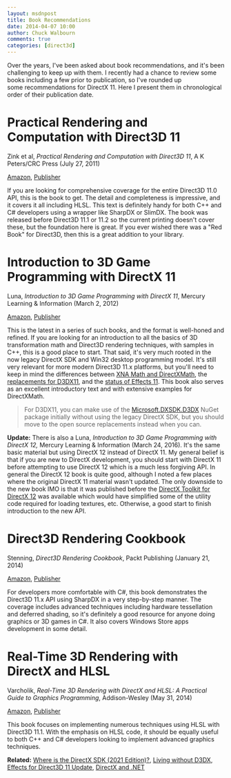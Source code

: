 ```yaml
---
layout: msdnpost
title: Book Recommendations
date: 2014-04-07 10:00
author: Chuck Walbourn
comments: true
categories: [direct3d]
---
```

Over the years, I've been asked about book recommendations, and it's been challenging to keep up with them. I recently had a chance to review some books including a few prior to publication, so I've rounded up some recommendations for DirectX 11. Here I present them in chronological order of their publication date.
<!--more-->

<h1>Practical Rendering and Computation with Direct3D 11</h1>

Zink et al, <em>Practical Rendering and Computation with Direct3D 11</em>, A K Peters/CRC Press (July 27, 2011)

<a href="http://www.amazon.com/Practical-Rendering-Computation-Direct3D-11/dp/1568817207/ref=sr_1_1?ie=UTF8&qid=1395900582&sr=8-1&keywords=practical+rendering+and+computation+with+direct3d+11">Amazon</a>, <a href="http://www.crcpress.com/product/isbn/9781568817200">Publisher</a>

If you are looking for comprehensive coverage for the entire Direct3D 11.0 API, this is the book to get. The detail and completeness is impressive, and it covers it all including HLSL. This text is definitely handy for both C++ and C# developers using a wrapper like SharpDX or SlimDX. The book was released before Direct3D 11.1 or 11.2 so the current printing doesn't cover these, but the foundation here is great. If you ever wished there was a "Red Book" for Direct3D, then this is a great addition to your library.

<h1>Introduction to 3D Game Programming with DirectX 11</h1>

Luna, <em>Introduction to 3D Game Programming with DirectX 11</em>, Mercury Learning & Information (March 2, 2012)

<a href="http://www.amazon.com/Introduction-3D-Game-Programming-DirectX/dp/1936420228/ref=sr_1_1?s=books&ie=UTF8&qid=1395900748&sr=1-1">Amazon</a>, <a href="http://www.merclearning.com/titles/3d_game_programming_directx11.html">Publisher</a>

This is the latest in a series of such books, and the format is well-honed and refined. If you are looking for an introduction to all the basics of 3D transformation math and Direct3D rendering techniques, with samples in C++, this is a good place to start. That said, it's very much rooted in the now legacy DirectX SDK and Win32 desktop programming model. It's still very relevant for more modern Direct3D 11.x platforms, but you'll need to keep in mind the differences between [XNA Math and DirectXMath](https://docs.microsoft.com/en-us/windows/win32/dxmath/pg-xnamath-migration), the [replacements for D3DX11](https://walbourn.github.io/living-without-d3dx/), and the [status of Effects 11](https://github.com/microsoft/FX11/wiki). This book also serves as an excellent introductory text and with extensive examples for DirectXMath.

> For D3DX11, you can make use of the [Microsoft.DXSDK.D3DX](https://walbourn.github.io/legacy-d3dx-on-nuget/) NuGet package initially without using the legacy DirectX SDK, but you should move to the open source replacements instead when you can.

<strong>Update:</strong> There is also a Luna, <em>Introduction to 3D Game Programming with DirectX 12, </em>Mercury Learning & Information (March 24, 2016). It's the same basic material but using DirectX 12 instead of DirectX 11. My general belief is that if you are new to DirectX development, you should start with DirectX 11 before attempting to use DirectX 12 which is a much less forgiving API. In general the DirectX 12 book is quite good, although I noted a few places where the original DirectX 11 material wasn't updated. The only downside to the new book IMO is that it was published before the <a href="https://github.com/Microsoft/DirectXTK12">DirectX Toolkit for DirectX 12</a> was available which would have simplified some of the utility code required for loading textures, etc. Otherwise, a good start to finish introduction to the new API.

<h1>Direct3D Rendering Cookbook</h1>

Stenning, <em>Direct3D Rendering Cookbook</em>, Packt Publishing (January 21, 2014)

<a href="http://www.amazon.com/Direct3D-Rendering-Cookbook-Justin-Stenning/dp/1849697108/ref=sr_1_1?ie=UTF8&qid=1395900538&sr=8-1&keywords=Direct3D+Rendering+Cookbook">Amazon</a>, <a href="http://www.packtpub.com/direct3d-rendering-cookbook/book">Publisher</a>

For developers more comfortable with C#, this book demonstrates the Direct3D 11.x API using SharpDX in a very step-by-step manner. The coverage includes advanced techniques including hardware tessellation and deferred shading, so it's definitely a good resource for anyone doing graphics or 3D games in C#. It also covers Windows Store apps development in some detail.

<h1>Real-Time 3D Rendering with DirectX and HLSL</h1>

Varcholik, <em>Real-Time 3D Rendering with DirectX and HLSL: A Practical Guide to Graphics Programming</em>, Addison-Wesley (May 31, 2014)

<a href="http://www.amazon.com/Real-Time-Rendering-DirectX-HLSL-Programming/dp/0321962729/ref=sr_1_fkmr1_1?ie=UTF8&qid=1395900459&sr=8-1-fkmr1&keywords=Real+Time+3D+Rendering+with+DirectX+11+and+HLSL%3A">Amazon</a>, <a href="http://www.informit.com/store/real-time-3d-rendering-with-directx-and-hlsl-a-practical-9780321962720">Publisher</a>

This book focuses on implementing numerous techniques using HLSL with Direct3D 11.1. With the emphasis on HLSL code, it should be equally useful to both C++ and C# developers looking to implement advanced graphics techniques.

<strong>Related:</strong> <a href="https://aka.ms/dxsdk">Where is the DirectX SDK (2021 Edition)?</a>, <a href="https://walbourn.github.io/living-without-d3dx/">Living without D3DX</a>, <a href="https://walbourn.github.io/effects-for-direct3d-11-update/">Effects for Direct3D 11 Update</a>, <a href="https://walbourn.github.io/directx-and-net/">DirectX and .NET</a>
